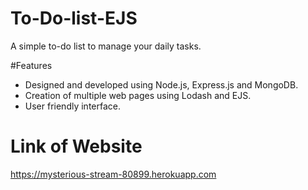 # To-Do-list-EJS
A simple to-do list to manage your daily tasks.

#Features
- Designed and developed using Node.js, Express.js and MongoDB.
- Creation of multiple web pages using Lodash and EJS.
- User friendly interface.

# Link of Website
https://mysterious-stream-80899.herokuapp.com
